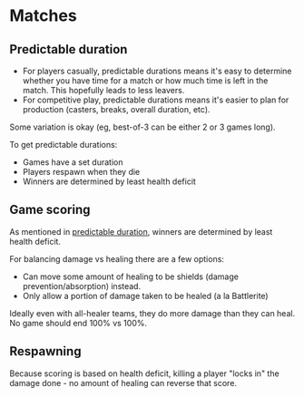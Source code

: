 # Matches
## Predictable duration
* For players casually, predictable durations means it's easy to determine whether you have time for a match or how much time is left in the match. This hopefully leads to less leavers.
* For competitive play, predictable durations means it's easier to plan for production (casters, breaks, overall duration, etc).

Some variation is okay (eg, best-of-3 can be either 2 or 3 games long).

To get predictable durations:
* Games have a set duration
* Players respawn when they die
* Winners are determined by least health deficit

## Game scoring
As mentioned in [predictable duration](#predictable-duration), winners are determined by least health deficit.

For balancing damage vs healing there are a few options:
* Can move some amount of healing to be shields (damage prevention/absorption) instead.
* Only allow a portion of damage taken to be healed (a la Battlerite)

Ideally even with all-healer teams, they do more damage than they can heal. No game should end 100% vs 100%.

## Respawning
Because scoring is based on health deficit, killing a player "locks in" the damage done - no amount of healing can reverse that score.

